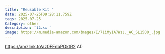 ```yaml
---
title: "Reusable Kit "
date: 2025-07-25T09:28:11.759Z
tags: 2025-07-25
Category: other
description: "12.xx "
image: https://m.media-amazon.com/images/I/71iMyIA7WzL._AC_SL1500_.jpg
---
```

https://amzlink.to/az0FEnbPOktR2
AD